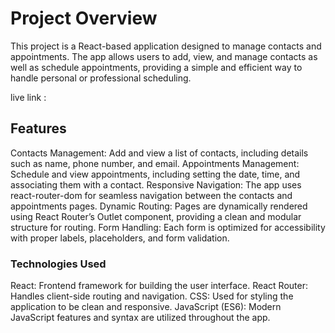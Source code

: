 # Project Overview
This project is a React-based application designed to manage contacts and appointments. The app allows users to add, view, and manage contacts as well as schedule appointments, providing a simple and efficient way to handle personal or professional scheduling.

live link : 

## Features
Contacts Management: Add and view a list of contacts, including details such as name, phone number, and email.
Appointments Management: Schedule and view appointments, including setting the date, time, and associating them with a contact.
Responsive Navigation: The app uses react-router-dom for seamless navigation between the contacts and appointments pages.
Dynamic Routing: Pages are dynamically rendered using React Router’s Outlet component, providing a clean and modular structure for routing.
Form Handling: Each form is optimized for accessibility with proper labels, placeholders, and form validation.

### Technologies Used
React: Frontend framework for building the user interface.
React Router: Handles client-side routing and navigation.
CSS: Used for styling the application to be clean and responsive.
JavaScript (ES6): Modern JavaScript features and syntax are utilized throughout the app.
